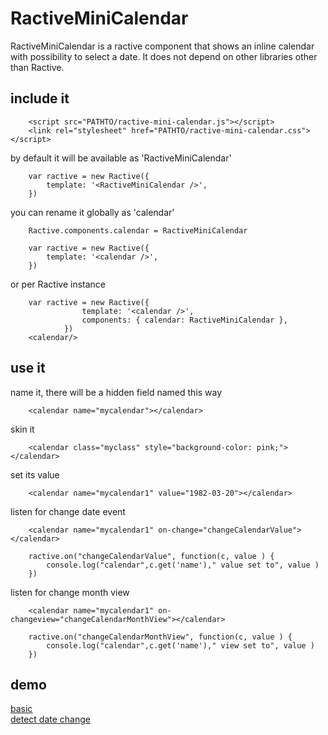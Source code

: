 # RactiveMiniCalendar
RactiveMiniCalendar is a ractive component that shows an inline calendar with possibility to select a date. It does not depend on other libraries other than Ractive. 



## include it

```
	<script src="PATHTO/ractive-mini-calendar.js"></script>
	<link rel="stylesheet" href="PATHTO/ractive-mini-calendar.css"></script>
```

by default it will be available as 'RactiveMiniCalendar'

```
	var ractive = new Ractive({
		template: '<RactiveMiniCalendar />',
	})
```
you can rename it globally as 'calendar'

```
	Ractive.components.calendar = RactiveMiniCalendar
```
```
	var ractive = new Ractive({
		template: '<calendar />',
	})
```

or per Ractive instance

```
	var ractive = new Ractive({
				template: '<calendar />',
				components: { calendar: RactiveMiniCalendar },
			})
	<calendar/>
```

## use it

name it, there will be a hidden field named this way

```
	<calendar name="mycalendar"></calendar>
```

skin it
```
	<calendar class="myclass" style="background-color: pink;"></calendar>
```

set its value
```
	<calendar name="mycalendar1" value="1982-03-20"></calendar>
```

listen for change date event
```
	<calendar name="mycalendar1" on-change="changeCalendarValue"></calendar>
```
```
	ractive.on("changeCalendarValue", function(c, value ) {
		console.log("calendar",c.get('name')," value set to", value )
	})
```

listen for change month view
```
	<calendar name="mycalendar1" on-changeview="changeCalendarMonthView"></calendar>
```
```
	ractive.on("changeCalendarMonthView", function(c, value ) {
		console.log("calendar",c.get('name')," view set to", value )
	})
```

## demo
[basic](https://jsfiddle.net/6a38L3bv/1/)  
[detect date change](https://jsfiddle.net/8yyurxz3/2/)  

